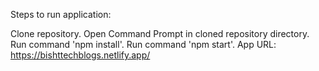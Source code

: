 Steps to run application:

Clone repository.
Open Command Prompt in cloned repository directory.
Run command 'npm install'.
Run command 'npm start'.
App URL: https://bishttechblogs.netlify.app/
